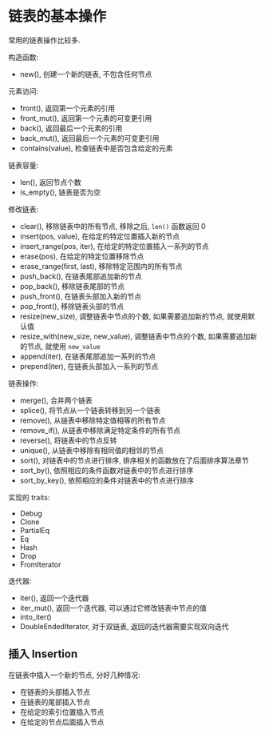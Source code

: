 # 链表的基本操作

常用的链表操作比较多.

构造函数:

- new(), 创建一个新的链表, 不包含任何节点

元素访问:

- front(), 返回第一个元素的引用
- front_mut(), 返回第一个元素的可变更引用
- back(), 返回最后一个元素的引用
- back_mut(), 返回最后一个元素的可变更引用
- contains(value), 检查链表中是否包含给定的元素

链表容量:

- len(), 返回节点个数
- is_empty(), 链表是否为空

修改链表:

- clear(), 移除链表中的所有节点, 移除之后, `len()` 函数返回 0
- insert(pos, value), 在给定的特定位置插入新的节点
- insert_range(pos, iter), 在给定的特定位置插入一系列的节点
- erase(pos), 在给定的特定位置移除节点
- erase_range(first, last), 移除特定范围内的所有节点
- push_back(), 在链表尾部追加新的节点
- pop_back(), 移除链表尾部的节点
- push_front(), 在链表头部加入新的节点
- pop_front(), 移除链表头部的节点
- resize(new_size), 调整链表中节点的个数, 如果需要追加新的节点, 就使用默认值
- resize_with(new_size, new_value), 调整链表中节点的个数, 如果需要追加新的节点, 就使用 `new_value`
- append(iter), 在链表尾部追加一系列的节点
- prepend(iter), 在链表头部加入一系列的节点

链表操作:

- merge(), 合并两个链表
- splice(), 将节点从一个链表转移到另一个链表
- remove(), 从链表中移除特定值相等的所有节点
- remove_if(), 从链表中移除满足特定条件的所有节点
- reverse(), 将链表中的节点反转
- unique(), 从链表中移除有相同值的相邻的节点
- sort(), 对链表中的节点进行排序, 排序相关的函数放在了后面排序算法章节
- sort_by(), 依照相应的条件函数对链表中的节点进行排序
- sort_by_key(), 依照相应的条件对链表中的节点进行排序

实现的 traits:

- Debug
- Clone
- PartialEq
- Eq
- Hash
- Drop
- FromIterator

迭代器:

- iter(), 返回一个迭代器
- iter_mut(), 返回一个迭代器, 可以通过它修改链表中节点的值
- into_iter()
- DoubleEndedIterator, 对于双链表, 返回的迭代器需要实现双向迭代

## 插入 Insertion

在链表中插入一个新的节点, 分好几种情况:

- 在链表的头部插入节点
- 在链表的尾部插入节点
- 在给定的索引位置插入节点
- 在给定的节点后面插入节点